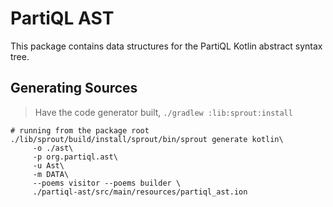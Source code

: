 # PartiQL AST

This package contains data structures for the PartiQL Kotlin abstract syntax tree.

## Generating Sources

> Have the code generator built, `./gradlew :lib:sprout:install`

```shell
# running from the package root
./lib/sprout/build/install/sprout/bin/sprout generate kotlin\
     -o ./ast\
     -p org.partiql.ast\
     -u Ast\
     -m DATA\
     --poems visitor --poems builder \
     ./partiql-ast/src/main/resources/partiql_ast.ion
```
